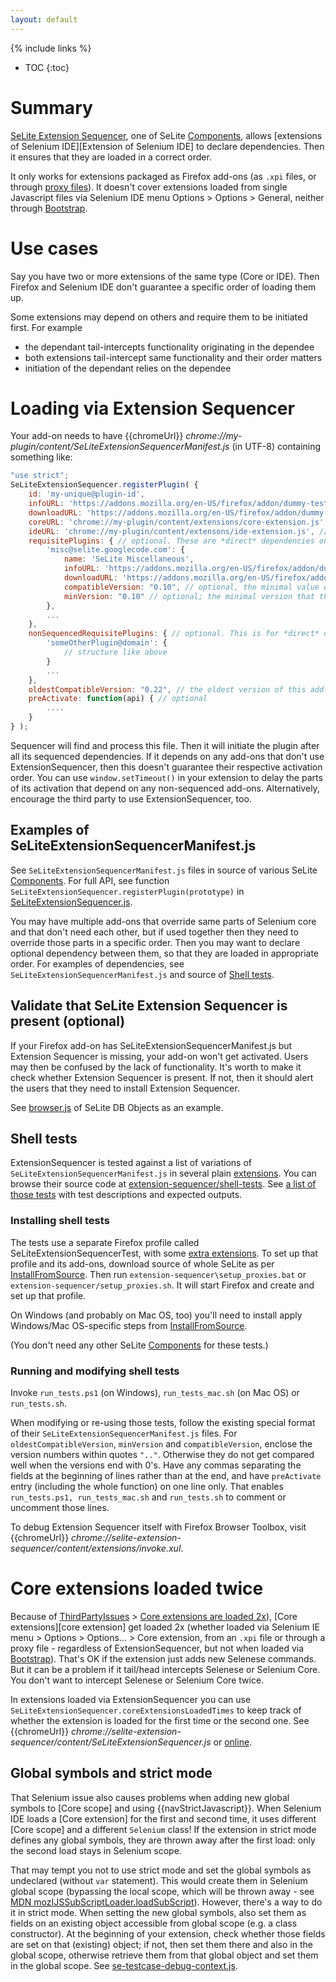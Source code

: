 ```yaml
---
layout: default
---
```

{% include links %}
* TOC
{:toc}

# Summary #
[SeLite Extension Sequencer](https://addons.mozilla.org/en-US/firefox/addon/selite-extension-sequencer/versions/), one of SeLite [Components](Components), allows [extensions of Selenium IDE][Extension of Selenium IDE] to declare dependencies. Then it ensures that they are loaded in a correct order.

It only works for extensions packaged as Firefox add-ons (as `.xpi` files, or through [proxy files](https://developer.mozilla.org/en/Setting_up_extension_development_environment)). It doesn't cover extensions loaded from single Javascript files via Selenium IDE menu Options > Options > General, neither through [Bootstrap](Bootstrap).

# Use cases #
Say you have two or more extensions of the same type (Core or IDE). Then Firefox and Selenium IDE don't guarantee a specific order of loading them up.

Some extensions may depend on others and require them to be initiated first. For example

  * the dependant tail-intercepts functionality originating in the dependee
  * both extensions tail-intercept same functionality and their order matters
  * initiation of the dependant relies on the dependee

# Loading via Extension Sequencer #
Your add-on needs to have {{chromeUrl}} _chrome://my-plugin/content/SeLiteExtensionSequencerManifest.js_ (in UTF-8) containing something like:

```javascript
"use strict";
SeLiteExtensionSequencer.registerPlugin( {
    id: 'my-unique@plugin-id',
    infoURL: 'https://addons.mozilla.org/en-US/firefox/addon/dummy-test-journey/',
    downloadURL: 'https://addons.mozilla.org/en-US/firefox/addon/dummy-test-journey/vesions/' // optional; if not set and infoURL is at addons.mozilla.org, then downloadURL is auto-generated by appending 'versions/'
    coreURL: 'chrome://my-plugin/content/extensions/core-extension.js', // optional; it may be an array
    ideURL: 'chrome://my-plugin/content/extensons/ide-extension.js', // optional; it may be an array
    requisitePlugins: { // optional. These are *direct* dependencies only. E.g.:
        'misc@selite.googlecode.com': {
            name: 'SeLite Miscellaneous',
            infoURL: 'https://addons.mozilla.org/en-US/firefox/addon/dummy-test-train/',
            downloadURL: 'https://addons.mozilla.org/en-US/firefox/addon/dummy-test-train/versions/', // optional, see above
            compatibleVersion: "0.10", // optional, the minimal value of oldestCompatibleVersion that this requisite add-on must have
            minVersion: "0.10" // optional; the minimal version that this requisite add-on must have
        },
        ...
    },
    nonSequencedRequisitePlugins: { // optional. This is for *direct* dependencies that don't use Extension Sequencer.
        'someOtherPlugin@domain': {
            // structure like above
        }
        ...
    },
    oldestCompatibleVersion: "0.22", // the oldest version of this add-on that this version (the one being registered) is compatible with. Optional. If present, then it's compared to 'compatibleVersion' in manifests of any add-ons that depend on this add-on.
    preActivate: function(api) { // optional
        ....
    }
} );
```

Sequencer will find and process this file. Then it will initiate the plugin after all its sequenced dependencies. If it depends on any add-ons that don't use ExtensionSequencer, then this doesn't guarantee their respective activation order. You can use `window.setTimeout()` in your extension to delay the parts of its activation that depend on any non-sequenced add-ons. Alternatively, encourage the third party to use ExtensionSequencer, too.

## Examples of SeLiteExtensionSequencerManifest.js ##
See `SeLiteExtensionSequencerManifest.js` files in source of various SeLite [Components](Components). For full API, see function `SeLiteExtensionSequencer.registerPlugin(prototype)` in [SeLiteExtensionSequencer.js](https://github.com/SeLite/SeLite/tree/master/extension-sequencer/src/chrome/content/SeLiteExtensionSequencer.js).

You may have multiple add-ons that override same parts of Selenium core and that don't need each other, but if used together then they need to override those parts in a specific order. Then you may want to declare optional dependency between them, so that they are loaded in appropriate order. For examples of dependencies, see `SeLiteExtensionSequencerManifest.js` and source of [Shell tests](#shell-tests).

## Validate that SeLite Extension Sequencer is present (optional) ##
If your Firefox add-on has SeLiteExtensionSequencerManifest.js but Extension Sequencer is missing, your add-on won't get activated. Users may then be confused by the lack of functionality. It's worth to make it check whether Extension Sequencer is present. If not, then it should alert the users that they need to install Extension Sequencer.

See [browser.js](https://github.com/SeLite/SeLite/tree/master/db-objects/src/chrome/content/extensions/browser.js) of SeLite DB Objects as an example.

## Shell tests ##
ExtensionSequencer is tested against a list of variations of `SeLiteExtensionSequencerManifest.js` in several plain [extensions](https://github.com/SeLite/SeLite/tree/master/extension-sequencer/shell-tests/extensions). You can browse their source code at [extension-sequencer/shell-tests](https://github.com/SeLite/SeLite/tree/master/extension-sequencer/shell-tests). See [a list of those tests](http://htmlpreview.github.io/?https://github.com/selite/selite/blob/master/extension-sequencer/shell-tests/tests.html) with test descriptions and expected outputs.

### Installing shell tests ###
The tests use a separate Firefox profile called SeLiteExtensionSequencerTest, with some [extra extensions](https://github.com/SeLite/SeLite/tree/master/extension-sequencer/shell-tests/extensions). To set up that profile and its add-ons, download source of whole SeLite as per [InstallFromSource](InstallFromSource). Then run `extension-sequencer\setup_proxies.bat` or `extension-sequencer/setup_proxies.sh`. It will start Firefox and create and set up that profile.

On Windows (and probably on Mac OS, too) you'll need to install apply Windows/Mac OS-specific steps from [InstallFromSource](InstallFromSource).

(You don't need any other SeLite [Components](Components) for these tests.)

### Running and modifying shell tests ###
Invoke `run_tests.ps1` (on Windows), `run_tests_mac.sh` (on Mac OS) or `run_tests.sh`.

When modifying or re-using those tests, follow the existing special format of their `SeLiteExtensionSequencerManifest.js` files. For `oldestCompatibleVersion`, `minVersion` and `compatibleVersion`, enclose the version numbers within quotes `".."`. Otherwise they do not get compared well when the versions end with 0's. Have any commas separating the fields at the beginning of lines rather than at the end, and have `preActivate` entry (including the whole function) on one line only. That enables `run_tests.ps1, run_tests_mac.sh` and `run_tests.sh` to comment or uncomment those lines.

To debug Extension Sequencer itself with Firefox Browser Toolbox, visit {{chromeUrl}} _chrome://selite-extension-sequencer/content/extensions/invoke.xul_.

# Core extensions loaded twice #
Because of [ThirdPartyIssues](ThirdPartyIssues) > [Core extensions are loaded 2x](https://github.com/SeleniumHQ/selenium/issues/1549)), [Core extensions][core extension] get loaded 2x (whether loaded via Selenium IE menu > Options > Options... > Core extension, from an `.xpi` file or through a proxy file - regardless of ExtensionSequencer, but not when loaded via [Bootstrap](Bootstrap)). That's OK if the extension just adds new Selenese commands. But it can be a problem if it tail/head intercepts Selenese or Selenium Core. You don't want to intercept Selenese or Selenium Core twice.

In extensions loaded via ExtensionSequencer you can use `SeLiteExtensionSequencer.coreExtensionsLoadedTimes` to keep track of whether the extension is loaded for the first time or the second one. See {{chromeUrl}} _chrome://selite-extension-sequencer/content/SeLiteExtensionSequencer.js_ or [online](https://github.com/SeLite/SeLite/tree/master/extension-sequencer/src/chrome/content/SeLiteExtensionSequencer.js).

## Global symbols and strict mode ##
That Selenium issue also causes problems when adding new global symbols to [Core scope] and using {{navStrictJavascript}}. When Selenium IDE loads a [Core extension] for the first and second time, it uses different [Core scope] and a different `Selenium` class! If the extension in strict mode defines any global symbols, they are thrown away after the first load: only the second load stays in Selenium scope.

That may tempt you not to use strict mode and set the global symbols as undeclared (without `var` statement). This would create them in Selenium global scope (bypassing the local scope, which will be thrown away - see [MDN mozIJSSubScriptLoader.loadSubScript](https://developer.mozilla.org/en-US/docs/XPCOM_Interface_Reference/mozIJSSubScriptLoader#loadSubScript%28%29)). However, there's a way to do it in strict mode. When setting the new global symbols, also set them as fields on an existing object accessible from global scope (e.g. a class constructor). At the beginning of your extension, check whether those fields are set on that (existing) object; if not, then set them there and also in the global scope, otherwise retrieve them from that global object and set them in the global scope. See [se-testcase-debug-context.js](https://github.com/SeLite/SeLite/tree/master/testcase-debug-context/src/chrome/content/extensions/se-testcase-debug-context.js).